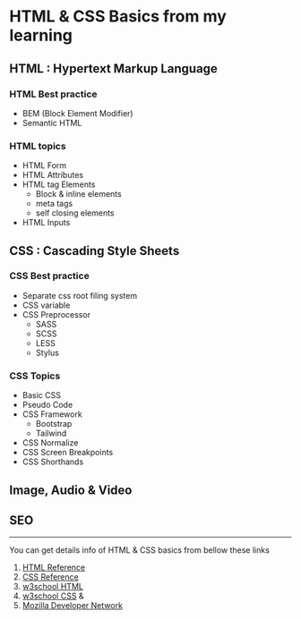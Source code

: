 #  HTML & CSS Basics from my learning

## HTML : Hypertext Markup Language
### HTML Best practice
* BEM (Block Element Modifier)
* Semantic HTML

### HTML topics
* HTML Form
* HTML Attributes
* HTML tag Elements
	* Block & inline elements
	* meta tags
	* self closing elements
* HTML Inputs

##  CSS : Cascading Style Sheets

### CSS Best practice
* Separate css root filing system
* CSS variable
* CSS Preprocessor
	* SASS
	* SCSS
	* LESS
	* Stylus

### CSS Topics
* Basic CSS
* Pseudo Code
* CSS Framework
	* Bootstrap
	* Tailwind
* CSS Normalize
* CSS Screen Breakpoints
* CSS Shorthands

## Image, Audio & Video
## SEO

--------------------

You can get details info of HTML & CSS basics from bellow these links

1. [HTML Reference](https://htmlreference.io/)
2. [CSS Reference](https://cssreference.io/)
3. [w3school HTML](https://www.w3schools.com/html/default.asp) 
4. [w3school CSS](https://www.w3schools.com/css/default.asp) &
5. [Mozilla Developer Network](https://developer.mozilla.org/en-US/)

